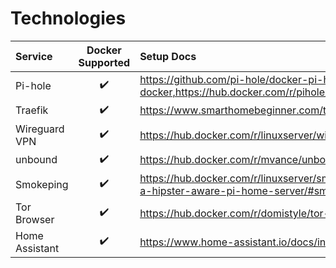 # Technologies

| Service        | Docker Supported         | Setup Docs |
|:---------------|:------------------------:|:-----------|
| Pi-hole        | :heavy_check_mark:       | https://github.com/pi-hole/docker-pi-hole/#running-pi-hole-docker,https://hub.docker.com/r/pihole/pihole                          |
| Traefik        | :heavy_check_mark:       | https://www.smarthomebeginner.com/traefik-2-docker-tutorial/                                                                      |
| Wireguard VPN  | :heavy_check_mark:       | https://hub.docker.com/r/linuxserver/wireguard                                                                                    |
| unbound        | :heavy_check_mark:       | https://hub.docker.com/r/mvance/unbound                                                                                           |
| Smokeping      | :heavy_check_mark:       | https://hub.docker.com/r/linuxserver/smokeping,https://sensepost.com/blog/2020/building-a-hipster-aware-pi-home-server/#smokeping |
| Tor Browser    | :heavy_check_mark:       | https://hub.docker.com/r/domistyle/tor-browser                                                                                    |
| Home Assistant | :heavy_check_mark:       | https://www.home-assistant.io/docs/installation/docker/                                                                           |
